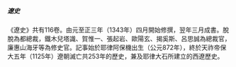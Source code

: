 

##### 遼史
《遼史》共有116卷。由元至正三年（1343年）四月開始修撰，翌年三月成書。脫脫為都總裁，鐵木兒塔識、賀惟一、張起岩、歐陽玄、揭奚斯、呂思誠為總裁官，廉惠山海牙等為修史官。記事始於耶律阿保機出生（公元872年），終於天祚帝保大五年（1125年）遼朝滅亡共253年的歷史，兼及耶律大石所建立的西遼歷史。

